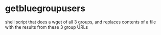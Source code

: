 # getbluegroupusers
shell script that does a wget of all 3 groups, and replaces contents of a file with the results from these 3 group URLs
